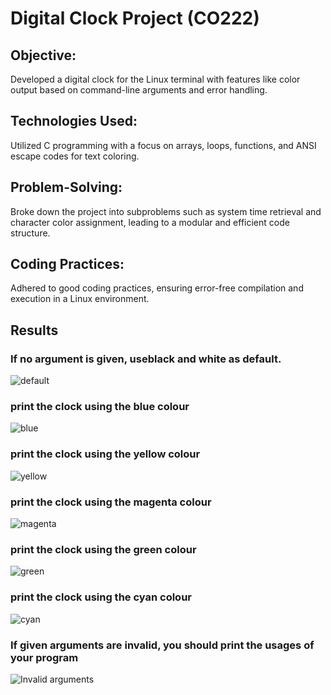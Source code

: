 # Digital Clock Project (CO222)

## Objective:
Developed a digital clock for the Linux terminal with features like color output based on command-line arguments and error handling.
  
## Technologies Used: 
Utilized C programming with a focus on arrays, loops, functions, and ANSI escape codes for text coloring.

## Problem-Solving: 
Broke down the project into subproblems such as system time retrieval and character color assignment, leading to a modular and efficient code structure.

## Coding Practices: 
Adhered to good coding practices, ensuring error-free compilation and execution in a Linux environment.

## Results
### If no argument is given, useblack and white as default.
![default](https://github.com/Konara98/CO222-Project-Digital-clock/assets/97779686/a2881f70-3f5b-4f30-829f-ae6c9ff7c3f0)

###  print the clock using the blue colour
![blue](https://github.com/Konara98/CO222-Project-Digital-clock/assets/97779686/f2191949-0f15-41bc-9bf8-9185bd6ef0b1)

###  print the clock using the yellow colour
![yellow](https://github.com/Konara98/CO222-Project-Digital-clock/assets/97779686/ac54d054-6b8e-42fc-94fc-0001bcc5653f)

###  print the clock using the magenta colour
![magenta](https://github.com/Konara98/CO222-Project-Digital-clock/assets/97779686/c2432ef0-d9d6-4ad8-81bc-b82e6dcef8aa)

###  print the clock using the green colour
![green](https://github.com/Konara98/CO222-Project-Digital-clock/assets/97779686/0e94b7fd-0f8b-4eab-8c4b-354141795538)

###  print the clock using the cyan colour
![cyan](https://github.com/Konara98/CO222-Project-Digital-clock/assets/97779686/afa42de4-9982-4715-8f68-141f869f738d)

###  If given arguments are invalid, you should print the usages of your program
![Invalid arguments](https://github.com/Konara98/CO222-Project-Digital-clock/assets/97779686/22ca9e3a-d3a0-46e8-90f9-a1119b582d69)
